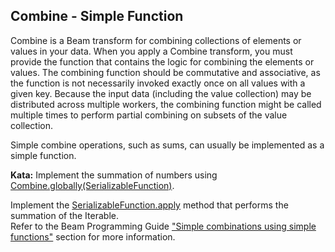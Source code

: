<!--
  ~  Licensed to the Apache Software Foundation (ASF) under one
  ~  or more contributor license agreements.  See the NOTICE file
  ~  distributed with this work for additional information
  ~  regarding copyright ownership.  The ASF licenses this file
  ~  to you under the Apache License, Version 2.0 (the
  ~  "License"); you may not use this file except in compliance
  ~  with the License.  You may obtain a copy of the License at
  ~
  ~      http://www.apache.org/licenses/LICENSE-2.0
  ~
  ~  Unless required by applicable law or agreed to in writing, software
  ~  distributed under the License is distributed on an "AS IS" BASIS,
  ~  WITHOUT WARRANTIES OR CONDITIONS OF ANY KIND, either express or implied.
  ~  See the License for the specific language governing permissions and
  ~  limitations under the License.
  -->

Combine - Simple Function
-------------------------

Combine is a Beam transform for combining collections of elements or values in your data. When you 
apply a Combine transform, you must provide the function that contains the logic for combining the 
elements or values. The combining function should be commutative and associative, as the function 
is not necessarily invoked exactly once on all values with a given key. Because the input data 
(including the value collection) may be distributed across multiple workers, the combining function 
might be called multiple times to perform partial combining on subsets of the value collection.

Simple combine operations, such as sums, can usually be implemented as a simple function.

**Kata:** Implement the summation of numbers using 
[Combine.globally(SerializableFunction)](https://beam.apache.org/releases/javadoc/current/org/apache/beam/sdk/transforms/SerializableFunction.html).

<div class="hint">
  Implement the
  <a href="https://beam.apache.org/releases/javadoc/current/org/apache/beam/sdk/transforms/SerializableFunction.html#apply-InputT-">
    SerializableFunction.apply</a> method that performs the summation of the Iterable.
</div>

<div class="hint">
  Refer to the Beam Programming Guide
  <a href="https://beam.apache.org/documentation/programming-guide/#simple-combines">
    "Simple combinations using simple functions"</a> section for more information.
</div>

